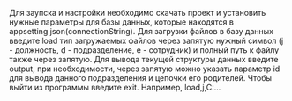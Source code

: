 Для заупска и настройки необходимо скачать проект и установить нужные параметры для базы данных, которые находятся в appsetting.json(connectionString). 
Для загрузки файлов в базу данных введите load  тип загружаемых файлов через запятую нужный символ (j - должность, d - подразделение, e - сотрудник)
и полный путь к файлу также через запятую. Для вывода текущей структуры данных введите output, при необходимости, через запятую можно указать параметр id 
для вывода данного подразделения и цепочки его родителей. Чтобы выйти из программы введите exit. Например, load,j,C:\...
